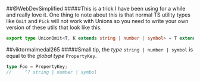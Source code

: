 ##@WebDevSimplified
#####This is a trick I have been using for a while and really love it. One thing to note about this is that normal TS utility types like `Omit` and `Pick` will not work with Unions so you need to write your own version of these utils that look like this.

```typescript
export type UnionOmit<T, K extends string | number | symbol> = T extends unknown ? Omit<T, K> : never

```
##viktormalmedal265
#####Small tip, the *type* `string | number | symbol` is equal to the *global type* `PropertyKey`.

```typescript
type Foo = PropertyKey;
//     ^? string | number | symbol
```
